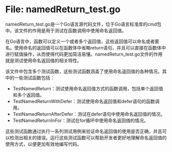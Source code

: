 # File: namedReturn_test.go

namedReturn_test.go是一个Go语言源代码文件，位于Go语言标准库的cmd包中。该文件的作用是用于测试在函数调用中使用命名返回值。

在Go语言中，函数可以定义一个或者多个返回值，这些返回值可以命名或者匿名。使用命名的返回值可以在函数体中省略return语句，并且可以直接在函数体中进行赋值操作，从而使得代码更加简洁易懂。namedReturn_test.go文件的作用就是测试使用命名返回值的相关特性。

该文件中包含多个测试函数，这些测试函数涵盖了使用命名返回值的各种情况。其中的一些测试函数包括：

- TestNamedReturn：测试使用命名返回值方式的函数调用，包括单个返回值和多个返回值。
- TestNamedReturnWithDefer：测试使用命名返回值和defer语句的函数调用。
- TestNamedReturnAfterDefer：测试在defer语句中使用命名返回值的情况。
- TestNamedReturnInFor：测试在for循环中使用命名返回值的情况。

这些测试函数通过执行一系列测试用例来验证命名返回值的使用是否正确，并且可以检测出相关的错误。运行这些测试函数可以帮助开发者更好地理解命名返回值的使用方式，以便更加有效地编写代码。

